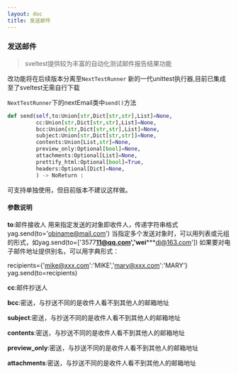 ```yaml
---
layout: doc
title: 发送邮件
---
```




### 发送邮件
> sveltest提供较为丰富的自动化测试邮件报告结果功能

改功能将在后续版本分离至`NextTestRunner` 新的一代unittest执行器,目前已集成至了sveltest无需自行下载

`NextTestRunner`下的nextEmail类中`send()`方法
```python
def send(self,to:Union[str,Dict[str,str],List]=None,
         cc:Union[str,Dict[str,str],List]=None,
         bcc:Union[str,Dict[str,str],List]=None,
         subject:Union[str,Dict[str,str]]=None,
         contents:Union[List,str]=None,
         preview_only:Optional[bool]=None,
         attachments:Optional[List]=None,
         prettify_html:Optional[bool]=True,
         headers:Optional[Dict]=None,
         ) -> NoReturn :

```
可支持单独使用，但目前版本不建议这样做。

#### 参数说明
**to**:邮件接收人
用来指定发送的对象即收件人，传递字符串格式yag.send(to='objname@mail.com')
当指定多个发送对象时，可以用列表或元组的形式，如yag.send(to=['3577****11@qq.com','wei*******dj@163.com'])
如果要对电子邮件地址提供别名，可以用字典形式：

recipients={'mike@xxx.com':'MIKE','mary@xxx.com':'MARY'}
yag.send(to=recipients)

**cc**:邮件抄送人

**bcc**:密送，与抄送不同的是收件人看不到其他人的邮箱地址

**subject**:密送，与抄送不同的是收件人看不到其他人的邮箱地址

**contents**:密送，与抄送不同的是收件人看不到其他人的邮箱地址

**preview_only**:密送，与抄送不同的是收件人看不到其他人的邮箱地址

**attachments**:密送，与抄送不同的是收件人看不到其他人的邮箱地址


